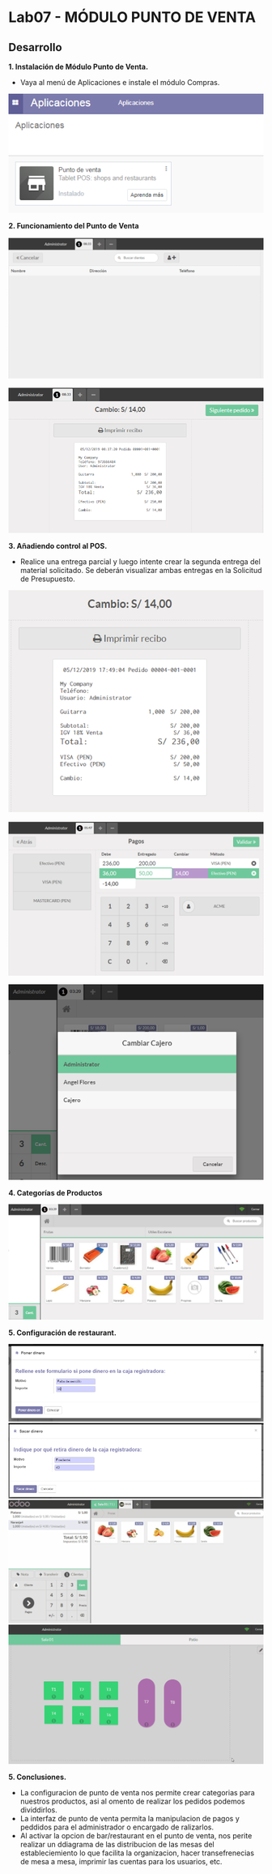 
# Lab07 - MÓDULO PUNTO DE VENTA
## Desarrollo

**1. Instalación de Módulo Punto de Venta.**

   * Vaya al menú de Aplicaciones e instale el módulo Compras.
   
   ![](https://github.com/Ares-Fel/Lab-Integ.-de-Sis.-Empresariales-Avanzado/blob/master/Lab07/imgs/1_punto_venta.PNG)
   
**2. Funcionamiento del Punto de Venta**
   
   ![](https://github.com/Ares-Fel/Lab-Integ.-de-Sis.-Empresariales-Avanzado/blob/master/Lab07/imgs/2_crear_cliente.gif)
   
   ![](https://github.com/Ares-Fel/Lab-Integ.-de-Sis.-Empresariales-Avanzado/blob/master/Lab07/imgs/2.5_comprobante.PNG)
   
**3. Añadiendo control al POS.**

   * Realice una entrega parcial y luego intente crear la segunda entrega del material solicitado. Se deberán visualizar ambas entregas en la Solicitud de Presupuesto.

   ![](https://github.com/Ares-Fel/Lab-Integ.-de-Sis.-Empresariales-Avanzado/blob/master/Lab07/imgs/3.4_Comprobante.PNG)
   
   ![](https://github.com/Ares-Fel/Lab-Integ.-de-Sis.-Empresariales-Avanzado/blob/master/Lab07/imgs/3.4.PNG)
   
   ![](https://github.com/Ares-Fel/Lab-Integ.-de-Sis.-Empresariales-Avanzado/blob/master/Lab07/imgs/3.7.PNG)
   

**4. Categorías de Productos**

   ![](https://github.com/Ares-Fel/Lab-Integ.-de-Sis.-Empresariales-Avanzado/blob/master/Lab07/imgs/4.5.PNG)
   
   
**5. Configuración de restaurant.**
   
   ![](https://github.com/Ares-Fel/Lab-Integ.-de-Sis.-Empresariales-Avanzado/blob/master/Lab07/imgs/5.3_Poner.PNG)
   ![](https://github.com/Ares-Fel/Lab-Integ.-de-Sis.-Empresariales-Avanzado/blob/master/Lab07/imgs/5.3_Sacar.PNG)
   ![](https://github.com/Ares-Fel/Lab-Integ.-de-Sis.-Empresariales-Avanzado/blob/master/Lab07/imgs/5.5_Cobro.gif)
   ![](https://github.com/Ares-Fel/Lab-Integ.-de-Sis.-Empresariales-Avanzado/blob/master/Lab07/imgs/5.5_Manejo%20de%20pedidos.gif)


**5. Conclusiones.**

  * La configuracion de punto de venta nos permite crear categorias para nuestros productos, asi al omento de realizar los pedidos podemos dividdirlos.
  * La interfaz de punto de venta permita la manipulacion de pagos y peddidos para el administrador o encargado de ralizarlos.
  * Al activar la opcion de bar/restaurant en el punto de venta, nos perite realizar un ddiagrama de las distribucion de las mesas del estableciemiento lo que facilita la organizacion, hacer transefrenecias de mesa a mesa, imprimir las cuentas para los usuarios, etc.

